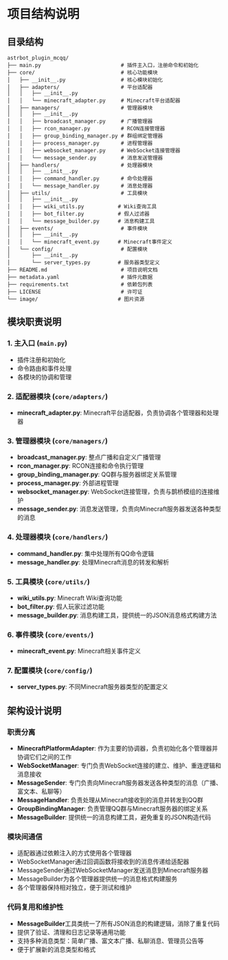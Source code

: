 # 项目结构说明

## 目录结构

```
astrbot_plugin_mcqq/
├── main.py                          # 插件主入口，注册命令和初始化
├── core/                            # 核心功能模块
│   ├── __init__.py                  # 核心模块初始化
│   ├── adapters/                    # 平台适配器
│   │   ├── __init__.py
│   │   └── minecraft_adapter.py     # Minecraft平台适配器
│   ├── managers/                    # 管理器模块
│   │   ├── __init__.py
│   │   ├── broadcast_manager.py     # 广播管理器
│   │   ├── rcon_manager.py          # RCON连接管理器
│   │   ├── group_binding_manager.py # 群组绑定管理器
│   │   ├── process_manager.py       # 进程管理器
│   │   ├── websocket_manager.py     # WebSocket连接管理器
│   │   └── message_sender.py        # 消息发送管理器
│   ├── handlers/                    # 处理器模块
│   │   ├── __init__.py
│   │   ├── command_handler.py       # 命令处理器
│   │   └── message_handler.py       # 消息处理器
│   ├── utils/                       # 工具模块
│   │   ├── __init__.py
│   │   ├── wiki_utils.py           # Wiki查询工具
│   │   ├── bot_filter.py           # 假人过滤器
│   │   └── message_builder.py      # 消息构建工具
│   ├── events/                      # 事件模块
│   │   ├── __init__.py
│   │   └── minecraft_event.py      # Minecraft事件定义
│   └── config/                      # 配置模块
│       ├── __init__.py
│       └── server_types.py         # 服务器类型定义
├── README.md                        # 项目说明文档
├── metadata.yaml                    # 插件元数据
├── requirements.txt                 # 依赖包列表
├── LICENSE                          # 许可证
└── image/                          # 图片资源
```

## 模块职责说明

### 1. 主入口 (`main.py`)
- 插件注册和初始化
- 命令路由和事件处理
- 各模块的协调和管理

### 2. 适配器模块 (`core/adapters/`)
- **minecraft_adapter.py**: Minecraft平台适配器，负责协调各个管理器和处理器

### 3. 管理器模块 (`core/managers/`)
- **broadcast_manager.py**: 整点广播和自定义广播管理
- **rcon_manager.py**: RCON连接和命令执行管理
- **group_binding_manager.py**: QQ群与服务器绑定关系管理
- **process_manager.py**: 外部进程管理
- **websocket_manager.py**: WebSocket连接管理，负责与鹊桥模组的连接维护
- **message_sender.py**: 消息发送管理，负责向Minecraft服务器发送各种类型的消息

### 4. 处理器模块 (`core/handlers/`)
- **command_handler.py**: 集中处理所有QQ命令逻辑
- **message_handler.py**: 处理Minecraft消息的转发和解析

### 5. 工具模块 (`core/utils/`)
- **wiki_utils.py**: Minecraft Wiki查询功能
- **bot_filter.py**: 假人玩家过滤功能
- **message_builder.py**: 消息构建工具，提供统一的JSON消息格式构建方法

### 6. 事件模块 (`core/events/`)
- **minecraft_event.py**: Minecraft相关事件定义

### 7. 配置模块 (`core/config/`)
- **server_types.py**: 不同Minecraft服务器类型的配置定义

## 架构设计说明

### 职责分离
- **MinecraftPlatformAdapter**: 作为主要的协调器，负责初始化各个管理器并协调它们之间的工作
- **WebSocketManager**: 专门负责WebSocket连接的建立、维护、重连逻辑和消息接收
- **MessageSender**: 专门负责向Minecraft服务器发送各种类型的消息（广播、富文本、私聊等）
- **MessageHandler**: 负责处理从Minecraft接收到的消息并转发到QQ群
- **GroupBindingManager**: 负责管理QQ群与Minecraft服务器的绑定关系
- **MessageBuilder**: 提供统一的消息构建工具，避免重复的JSON构造代码

### 模块间通信
- 适配器通过依赖注入的方式使用各个管理器
- WebSocketManager通过回调函数将接收到的消息传递给适配器
- MessageSender通过WebSocketManager发送消息到Minecraft服务器
- MessageBuilder为各个管理器提供统一的消息格式构建服务
- 各个管理器保持相对独立，便于测试和维护

### 代码复用和维护性
- **MessageBuilder**工具类统一了所有JSON消息的构建逻辑，消除了重复代码
- 提供了验证、清理和日志记录等通用功能
- 支持多种消息类型：简单广播、富文本广播、私聊消息、管理员公告等
- 便于扩展新的消息类型和格式